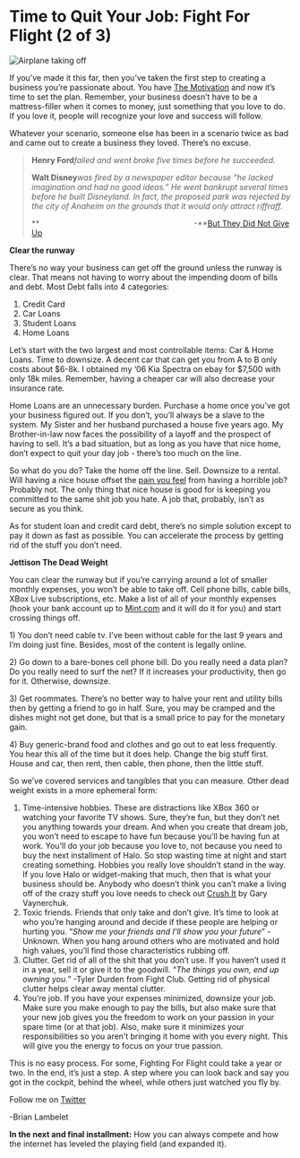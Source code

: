 <!--
id: 720958036
link: http://techneur.com/post/720958036/time-to-quit-your-job-fight-for-flight-2-of-3
slug: time-to-quit-your-job-fight-for-flight-2-of-3
date: Mon Jun 21 2010 01:11:00 GMT-0500 (CDT)
publish: 2010-06-021
tags: 
-->


Time to Quit Your Job: Fight For Flight (2 of 3)
================================================

![Airplane taking
off](http://media.tumblr.com/tumblr_l4cpe4BUdm1qzbc4f.jpg)

If you’ve made it this far, then you’ve taken the first step to creating
a business you’re passionate about. You have [The
Motivation](http://techneur.com/post/707087897/time-to-quit-your-job-the-motivation-part-1-of-3 "Time to Quite Your Job Part 1")
and now it’s time to set the plan. Remember, your business doesn’t have
to be a mattress-filler when it comes to money, just something that you
love to do. If you love it, people will recognize your love and success
will follow.

Whatever your scenario, someone else has been in a scenario twice as bad
and came out to create a business they loved. There’s no excuse.

> **Henry Ford***failed and went broke five times before he succeeded.*
>
> **Walt Disney***was fired by a newspaper editor because “he lacked
> imagination and had no good ideas.” He went bankrupt several times
> before he built Disneyland. In fact, the proposed park was rejected by
> the city of Anaheim on the grounds that it would only attract
> riffraff.*
>
> **                                                                     
> -**[But They Did Not Give
> Up](http://www.des.emory.edu/mfp/efficacynotgiveup.html)

**Clear the runway**

There’s no way your business can get off the ground unless the runway is
clear. That means not having to worry about the impending doom of bills
and debt. Most Debt falls into 4 categories:

1.  Credit Card
2.  Car Loans
3.  Student Loans
4.  Home Loans

Let’s start with the two largest and most controllable items: Car & Home
Loans. Time to downsize. A decent car that can get you from A to B only
costs about \$6-8k. I obtained my ‘06 Kia Spectra on ebay for \$7,500
with only 18k miles. Remember, having a cheaper car will also decrease
your insurance rate.

Home Loans are an unnecessary burden. Purchase a home once you’ve got
your business figured out. If you don’t, you’ll always be a slave to the
system. My Sister and her husband purchased a house five years ago. My
Brother-in-law now faces the possibility of a layoff and the prospect of
having to sell. It’s a bad situation, but as long as you have that nice
home, don’t expect to quit your day job - there’s too much on the line.

So what do you do? Take the home off the line. Sell. Downsize to a
rental. Will having a nice house offset the [pain you
feel](http://techneur.com/post/707087897/time-to-quit-your-job-the-motivation-part-1-of-3 "The Motivation")
from having a horrible job? Probably not. The only thing that nice house
is good for is keeping you committed to the same shit job you hate. A
job that, probably, isn’t as secure as you think.

As for student loan and credit card debt, there’s no simple solution
except to pay it down as fast as possible. You can accelerate the
process by getting rid of the stuff you don’t need.

**Jettison The Dead Weight**

You can clear the runway but if you’re carrying around a lot of smaller
monthly expenses, you won’t be able to take off. Cell phone bills, cable
bills, XBox Live subscriptions, etc. Make a list of all of your monthly
expenses (hook your bank account up to
[Mint.com](http://Mint.com "Mint.com") and it will do it for you) and
start crossing things off.

​1) You don’t need cable tv. I’ve been without cable for the last 9
years and I’m doing just fine. Besides, most of the content is legally
online.

​2) Go down to a bare-bones cell phone bill. Do you really need a data
plan? Do you really need to surf the net? If it increases your
productivity, then go for it. Otherwise, downsize.

​3) Get roommates. There’s no better way to halve your rent and utility
bills then by getting a friend to go in half. Sure, you may be cramped
and the dishes might not get done, but that is a small price to pay for
the monetary gain.

​4) Buy generic-brand food and clothes and go out to eat less
frequently. You hear this all of the time but it does help. Change the
big stuff first. House and car, then rent, then cable, then phone, then
the little stuff.

So we’ve covered services and tangibles that you can measure. Other dead
weight exists in a more ephemeral form:

1.  Time-intensive hobbies. These are distractions like XBox 360 or
    watching your favorite TV shows. Sure, they’re fun, but they don’t
    net you anything towards your dream. And when you create that dream
    job, you won’t need to escape to have fun because you’ll be having
    fun at work. You’ll do your job because you love to, not because you
    need to buy the next installment of Halo. So stop wasting time at
    night and start creating something. Hobbies you really love
    shouldn’t stand in the way. If you love Halo or widget-making that
    much, then that is what your business should be. Anybody who doesn’t
    think you can’t make a living off of the crazy stuff you love needs
    to check out [Crush It](http://crushitbook.com/ "crushitbook.com")
    by Gary Vaynerchuk.
2.  Toxic friends. Friends that only take and don’t give. It’s time to
    look at who you’re hanging around and decide if these people are
    helping or hurting you. “*Show me your friends and I’ll show you
    your future*” - Unknown. When you hang around others who are
    motivated and hold high values, you’ll find those characteristics
    rubbing off.
3.  Clutter. Get rid of all of the shit that you don’t use. If you
    haven’t used it in a year, sell it or give it to the goodwill. “*The
    things you own, end up owning you.*” -Tyler Durden from Fight Club.
    Getting rid of physical clutter helps clear away mental clutter.
4.  You’re job. If you have your expenses minimized, downsize your job.
    Make sure you make enough to pay the bills, but also make sure that
    your new job gives you the freedom to work on your passion in your
    spare time (or at that job). Also, make sure it minimizes your
    responsibilities so you aren’t bringing it home with you every
    night. This will give you the energy to focus on your true passion.

This is no easy process. For some, Fighting For Flight could take a year
or two. In the end, it’s just a step. A step where you can look back and
say you got in the cockpit, behind the wheel, while others just watched
you fly by.

Follow me on
[Twitter](http://twitter.com/brianlambelet "Follow me on Twitter")

-Brian Lambelet

**In the next and final installment:** How you can always compete and
how the internet has leveled the playing field (and expanded it).

